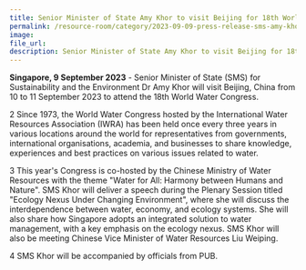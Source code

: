 ```yaml
---  
title: Senior Minister of State Amy Khor to visit Beijing for 18th World Water Congress  
permalink: /resource-room/category/2023-09-09-press-release-sms-amy-khor-to-attend-18th-world-water-congress/  
image:  
file_url:  
description: Senior Minister of State Amy Khor to visit Beijing for 18th World Water Congress  
---  
```


**Singapore, 9 September 2023** - Senior Minister of State (SMS) for Sustainability and the Environment Dr Amy Khor will visit Beijing, China from 10 to 11 September 2023 to attend the 18th World Water Congress.

2 Since 1973, the World Water Congress hosted by the International Water Resources Association (IWRA) has been held once every three years in various locations around the world for representatives from governments, international organisations, academia, and businesses to share knowledge, experiences and best practices on various issues related to water.

3 This year's Congress is co-hosted by the Chinese Ministry of Water Resources with the theme "Water for All: Harmony between Humans and Nature". SMS Khor will deliver a speech during the Plenary Session titled "Ecology Nexus Under Changing Environment", where she will discuss the interdependence between water, economy, and ecology systems. She will also share how Singapore adopts an integrated solution to water management, with a key emphasis on the ecology nexus. SMS Khor will also be meeting Chinese Vice Minister of Water Resources Liu Weiping.

4 SMS Khor will be accompanied by officials from PUB.
